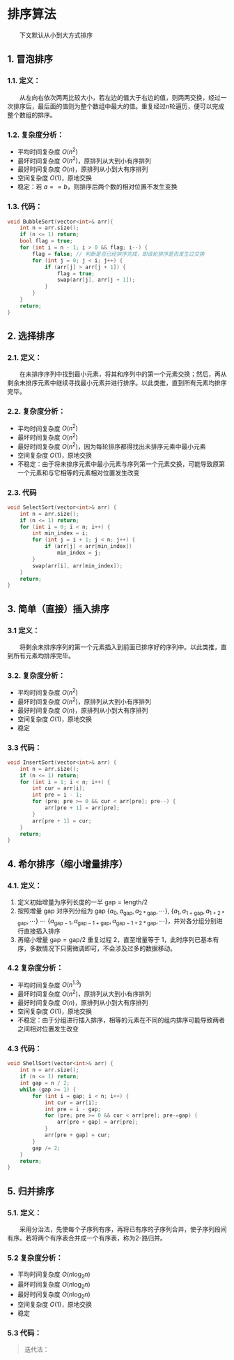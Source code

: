 # 排序算法
&emsp;&emsp;下文默认从小到大方式排序
## 1. 冒泡排序
### 1.1. 定义：
&emsp;&emsp;从左向右依次两两比较大小，若左边的值大于右边的值，则两两交换，经过一次排序后，最后面的值则为整个数组中最大的值。重复经过n轮遍历，便可以完成整个数组的排序。
### 1.2. 复杂度分析：
- 平均时间复杂度 $O(n^2)$
- 最坏时间复杂度 $O(n^2)$，原排列从大到小有序排列
- 最好时间复杂度 $O(n)$，原排列从小到大有序排列
- 空间复杂度 $O(1)$，原地交换
- 稳定：若 $a==b$，则排序后两个数的相对位置不发生变换
### 1.3. 代码：
```c++
void BubbleSort(vector<int>& arr){
	int n = arr.size();
	if (n <= 1) return;
	bool flag = true;
	for (int i = n - 1; i > 0 && flag; i--) {
		flag = false; // 判断是否已经排序完成，即该轮排序是否发生过交换
		for (int j = 0; j < i; j++) {
			if (arr[j] > arr[j + 1]) {
				flag = true;
				swap(arr[j], arr[j + 1]);
			}
		}
	}
	return;
}
```
## 2. 选择排序
### 2.1. 定义：
&emsp;&emsp;在未排序序列中找到最小元素，将其和序列中的第一个元素交换；然后，再从剩余未排序元素中继续寻找最小元素并进行排序。以此类推，直到所有元素均排序完毕。
### 2.2. 复杂度分析：
- 平均时间复杂度 $O(n^2)$
- 最坏时间复杂度 $O(n^2)$
- 最好时间复杂度 $O(n^2)$，因为每轮排序都得找出未排序元素中最小元素
- 空间复杂度 $O(1)$，原地交换
- 不稳定：由于将未排序元素中最小元素与序列第一个元素交换，可能导致原第一个元素和与它相等的元素相对位置发生改变
### 2.3. 代码
```c++
void SelectSort(vector<int>& arr) {
	int n = arr.size();
	if (n <= 1) return;
	for (int i = 0; i < n; i++) {
		int min_index = i;
		for (int j = i + 1; j < n; j++) {
			if (arr[j] < arr[min_index])
				min_index = j;
		}
		swap(arr[i], arr[min_index]);
	}
	return;
}
```
## 3. 简单（直接）插入排序
### 3.1 定义：
&emsp;&emsp;将剩余未排序序列的第一个元素插入到前面已排序好的序列中。以此类推，直到所有元素均排序完毕。
### 3.2. 复杂度分析：
- 平均时间复杂度 $O(n^2)$
- 最坏时间复杂度 $O(n^2)$，原排列从大到小有序排列
- 最好时间复杂度 $O(n)$，原排列从小到大有序排列
- 空间复杂度 $O(1)$，原地交换
- 稳定
### 3.3 代码：
```c++
void InsertSort(vector<int>& arr) {
	int n = arr.size();
	if (n <= 1) return;
	for (int i = 1; i < n; i++) {
		int cur = arr[i];
		int pre = i - 1;
		for (pre; pre >= 0 && cur < arr[pre]; pre--) {
			arr[pre + 1] = arr[pre];
		}
		arr[pre + 1] = cur;
	}
	return;
}
```
## 4. 希尔排序（缩小增量排序）
### 4.1. 定义：
1. 定义初始增量为序列长度的一半 $\text{gap}=\text{length}/2$
2. 按照增量 $\text{gap}$ 对序列分组为 $\text{gap}$ $\lbrace a_0, a_{\text{gap}}, a_{2*\text{gap}}, \cdots\rbrace,$ $\lbrace a_1, a_{1+\text{gap}}, a_{1+2*\text{gap}}, \cdots\rbrace$ $\cdots$ $\lbrace a_{\text{gap}-1}, a_{\text{gap}-1+\text{gap}}, a_{\text{gap}-1+2*\text{gap}}, \cdots\rbrace$，并对各分组分别进行直接插入排序
3. 再缩小增量 $\text{gap}=\text{gap}/2$ 重复过程 2，直至增量等于 1，此时序列已基本有序，多数情况下只需微调即可，不会涉及过多的数据移动。
### 4.2 复杂度分析：
- 平均时间复杂度 $O(n^{1.3})$
- 最坏时间复杂度 $O(n^2)$，原排列从大到小有序排列
- 最好时间复杂度 $O(n)$，原排列从小到大有序排列
- 空间复杂度 $O(1)$，原地交换
- 不稳定：由于分组进行插入排序，相等的元素在不同的组内排序可能导致两者之间相对位置发生改变
### 4.3 代码：
```c++
void ShellSort(vector<int>& arr) {
	int n = arr.size();
	if (n <= 1) return;
	int gap = n / 2;
	while (gap >= 1) {
		for (int i = gap; i < n; i++) {
			int cur = arr[i];
			int pre = i - gap;
			for (pre; pre >= 0 && cur < arr[pre]; pre-=gap) {
				arr[pre + gap] = arr[pre];
			}
			arr[pre + gap] = cur;
		}
		gap /= 2;
	}
	return;
}
```
## 5. 归并排序
### 5.1. 定义：
&emsp;&emsp;采用分治法，先使每个子序列有序，再将已有序的子序列合并，使子序列段间有序。若将两个有序表合并成一个有序表，称为2-路归并。
### 5.2 复杂度分析：
- 平均时间复杂度 $O(n\log _2 n)$
- 最坏时间复杂度 $O(n\log _2 n)$
- 最好时间复杂度 $O(n\log _2 n)$
- 空间复杂度 $O(1)$，原地交换
- 稳定
### 5.3 代码：
> 迭代法：
